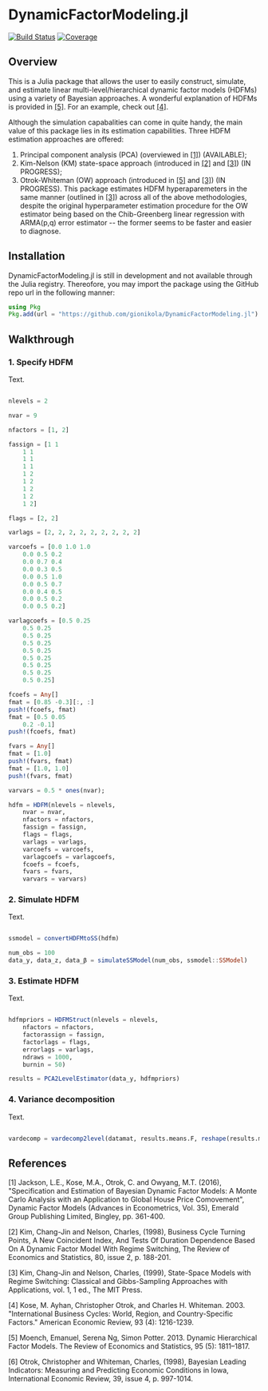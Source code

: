 # DynamicFactorModeling.jl

[![Build Status](https://github.com/gionikola/DynamicFactorModeling.jl/actions/workflows/CI.yml/badge.svg?branch=main)](https://github.com/gionikola/DynamicFactorModeling.jl/actions/workflows/CI.yml?query=branch%3Amain)
[![Coverage](https://codecov.io/gh/gionikola/DynamicFactorModeling.jl/branch/main/graph/badge.svg)](https://codecov.io/gh/gionikola/DynamicFactorModeling.jl)

## Overview 

This is a Julia package that allows the user to easily construct, simulate, and estimate linear multi-level/hierarchical dynamic factor models (HDFMs) using a variety of Bayesian approaches. 
A wonderful explanation of HDFMs is provided in [[5]](#5). For an example, check out [[4]](#4).

Although the simulation capabalities can come in quite handy, the main value of this package lies in its estimation capabilities.
Three HDFM estimation approaches are offered: 
1. Principal component analysis (PCA) (overviewed in [[1]](#1)) (AVAILABLE);
2. Kim-Nelson (KM) state-space approach (introduced in [[2]](#2) and [[3]](#3)) (IN PROGRESS);
3. Otrok-Whiteman (OW) approach (introduced in [[5]](#6) and [[3]](#4)) (IN PROGRESS).
This package estimates HDFM hyperaparemeters in the same manner (outlined in [[3]](#3)) across all of the above methodologies, despite the original hyperparameter estimation procedure for the OW estimator being based on the Chib-Greenberg linear regression with ARMA(p,q) error estimator -- the former seems to be faster and easier to diagnose.

## Installation

DynamicFactorModeling.jl is still in development and not available through the Julia registry.
Thereofore, you may import the package using the GitHub repo url in the following manner:

```julia
using Pkg
Pkg.add(url = "https://github.com/gionikola/DynamicFactorModeling.jl")
```

## Walkthrough 

### 1. **Specify HDFM** 

Text.

```julia

nlevels = 2

nvar = 9

nfactors = [1, 2]

fassign = [1 1
    1 1
    1 1
    1 1
    1 2
    1 2
    1 2
    1 2
    1 2]

flags = [2, 2]

varlags = [2, 2, 2, 2, 2, 2, 2, 2, 2]

varcoefs = [0.0 1.0 1.0
    0.0 0.5 0.2
    0.0 0.7 0.4
    0.0 0.3 0.5
    0.0 0.5 1.0
    0.0 0.5 0.7
    0.0 0.4 0.5
    0.0 0.5 0.2
    0.0 0.5 0.2]

varlagcoefs = [0.5 0.25
    0.5 0.25
    0.5 0.25
    0.5 0.25
    0.5 0.25
    0.5 0.25
    0.5 0.25
    0.5 0.25
    0.5 0.25]

fcoefs = Any[]
fmat = [0.85 -0.3][:, :]
push!(fcoefs, fmat)
fmat = [0.5 0.05
    0.2 -0.1]
push!(fcoefs, fmat)

fvars = Any[]
fmat = [1.0]
push!(fvars, fmat)
fmat = [1.0, 1.0]
push!(fvars, fmat)

varvars = 0.5 * ones(nvar);

hdfm = HDFM(nlevels = nlevels,
    nvar = nvar,
    nfactors = nfactors,
    fassign = fassign,
    flags = flags,
    varlags = varlags,
    varcoefs = varcoefs,
    varlagcoefs = varlagcoefs,
    fcoefs = fcoefs,
    fvars = fvars,
    varvars = varvars)

```

### 2. Simulate HDFM 

Text.

```julia

ssmodel = convertHDFMtoSS(hdfm)

num_obs = 100
data_y, data_z, data_β = simulateSSModel(num_obs, ssmodel::SSModel)

```

### 3. Estimate HDFM 

Text.

```julia

hdfmpriors = HDFMStruct(nlevels = nlevels,
    nfactors = nfactors,
    factorassign = fassign,
    factorlags = flags,
    errorlags = varlags,
    ndraws = 1000,
    burnin = 50)

results = PCA2LevelEstimator(data_y, hdfmpriors)

```

### 4. Variance decomposition

Text.

```julia

vardecomp = vardecomp2level(datamat, results.means.F, reshape(results.means.B, 3, 50)', fassign)

```

## References 

<a id="1">[1]</a> 
Jackson, L.E., Kose, M.A., Otrok, C. and Owyang, M.T. (2016), "Specification and Estimation of Bayesian Dynamic Factor Models: A Monte Carlo Analysis with an Application to Global House Price Comovement", Dynamic Factor Models (Advances in Econometrics, Vol. 35), Emerald Group Publishing Limited, Bingley, pp. 361-400.

<a id="2">[2]</a> 
Kim, Chang-Jin and Nelson, Charles, (1998), Business Cycle Turning Points, A New Coincident Index, And Tests Of Duration Dependence Based On A Dynamic Factor Model With Regime Switching, The Review of Economics and Statistics, 80, issue 2, p. 188-201.

<a id="3">[3]</a> 
Kim, Chang-Jin and Nelson, Charles, (1999), State-Space Models with Regime Switching: Classical and Gibbs-Sampling Approaches with Applications, vol. 1, 1 ed., The MIT Press.

<a id="4">[4]</a> 
Kose, M. Ayhan, Christopher Otrok, and Charles H. Whiteman. 2003. "International Business Cycles: World, Region, and Country-Specific Factors." American Economic Review, 93 (4): 1216-1239.

<a id="5">[5]</a> 
Moench, Emanuel, Serena Ng, Simon Potter. 2013. Dynamic Hierarchical Factor Models. The Review of Economics and Statistics, 95 (5): 1811–1817.

<a id="6">[6]</a> 
Otrok, Christopher and Whiteman, Charles, (1998), Bayesian Leading Indicators: Measuring and Predicting Economic Conditions in Iowa, International Economic Review, 39, issue 4, p. 997-1014.
